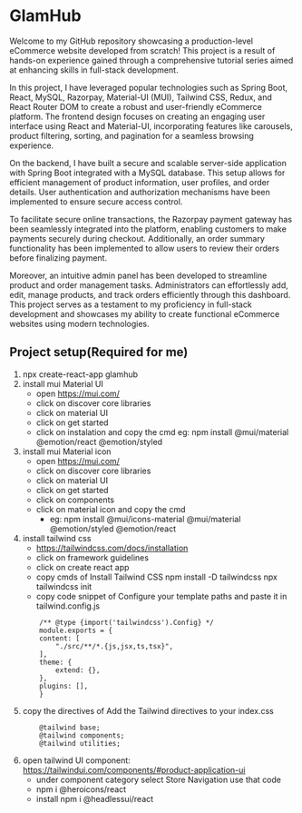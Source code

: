 # GlamHub
Welcome to my GitHub repository showcasing a production-level eCommerce website developed from scratch! This project is a result of hands-on experience gained through a comprehensive tutorial series aimed at enhancing skills in full-stack development.

In this project, I have leveraged popular technologies such as Spring Boot, React, MySQL, Razorpay, Material-UI (MUI), Tailwind CSS, Redux, and React Router DOM to create a robust and user-friendly eCommerce platform. The frontend design focuses on creating an engaging user interface using React and Material-UI, incorporating features like carousels, product filtering, sorting, and pagination for a seamless browsing experience.

On the backend, I have built a secure and scalable server-side application with Spring Boot integrated with a MySQL database. This setup allows for efficient management of product information, user profiles, and order details. User authentication and authorization mechanisms have been implemented to ensure secure access control.

To facilitate secure online transactions, the Razorpay payment gateway has been seamlessly integrated into the platform, enabling customers to make payments securely during checkout. Additionally, an order summary functionality has been implemented to allow users to review their orders before finalizing payment.

Moreover, an intuitive admin panel has been developed to streamline product and order management tasks. Administrators can effortlessly add, edit, manage products, and track orders efficiently through this dashboard.
This project serves as a testament to my proficiency in full-stack development and showcases my ability to create functional eCommerce websites using modern technologies.

## Project setup(Required for me)
1. npx create-react-app glamhub 
2. install mui Material UI
    - open https://mui.com/
    - click on discover core libraries
    - click on material UI
    - click on get started
    - click on instalation and copy the cmd
        eg: npm install @mui/material @emotion/react @emotion/styled
3. install mui Material icon
    - open https://mui.com/
    - click on discover core libraries
    - click on material UI
    - click on get started
    - click on components
    - click on material icon and copy the cmd
        - eg: npm install @mui/icons-material @mui/material @emotion/styled @emotion/react
4. install tailwind css
    - https://tailwindcss.com/docs/installation
    - click on framework guidelines
    - click on create react app
    - copy cmds of Install Tailwind CSS
        npm install -D tailwindcss
        npx tailwindcss init
    - copy code snippet of Configure your template paths and paste it in tailwind.config.js
    ```
        /** @type {import('tailwindcss').Config} */
        module.exports = {
        content: [
            "./src/**/*.{js,jsx,ts,tsx}",
        ],
        theme: {
            extend: {},
        },
        plugins: [],
        }
    ```
5. copy the directives of Add the Tailwind directives to your index.css
    ```
        @tailwind base;
        @tailwind components;
        @tailwind utilities;
    ```
6. open tailwind UI component: https://tailwindui.com/components/#product-application-ui
    - under component category select Store Navigation use that code
    - npm i @heroicons/react
    - install npm i @headlessui/react
